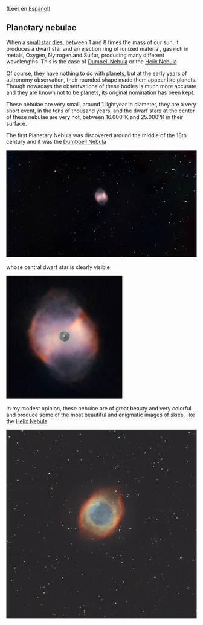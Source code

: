 (Leer en [Español](./Nebulosas_Planetarias.md))

## Planetary nebulae

When a [small star dies](./Stories/The_Death_of_Stars.md), between 1 and 8 times the mass of our sun, it produces a dwarf star and an ejection ring of ionized material, gas rich in metals, Oxygen, Nytrogen and Sulfur, producing many different wavelengths. This is the case of [Dumbell Nebula](./Dumbell_Nebula.md) or the [Helix Nebula](./Helix_Nebula.md)

Of course, they have nothing to do with planets, but at the early years of astronomy observation, their rounded shape made them appear like planets. Though nowadays the obsertvations of these bodies is much more accurate and they are known not to be planets, its original nomination has been kept.

These nebulae are very small, around 1 lightyear in diameter, they are a very short event, in the tens of thousand years, and the dwarf stars at the center of these nebulae are very hot, between 16.000ºK and 25.000ºK in their surface.

The first Planetary Nebula was discovered  around the middle of the 18th century and it was the [Dumbbell Nebula](./Dumbbell_Nebula.md)

![](./Pics/Dumbbell.jpg)

whose central dwarf star is clearly visible

![](./Pics/Dumbbell-dwarf.jpg)

In my modest opinion, these nebulae are of great beauty and very colorful and produce some of the most beautiful and enigmatic images of skies, like the [Helix Nebula](./Helix_Nebula.md)

![](./Pics/Helix.jpg)







